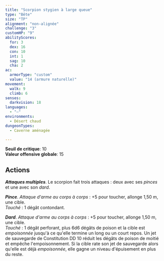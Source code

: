 ```yaml
---
title: "Scorpion stygien à large queue"
type: "Bête"
size: "TP"
alignment: "non-alignée"
challenge: "3"
customHP: "9"
abilityScores:
  for: 3
  dex: 16
  con: 10
  int: 1
  sag: 10
  cha: 2
ac:
  armorType: "custom"
  value: "14 (armure naturelle)"
movement:
  walk: 9
  climb: 6
senses:
  darkvision: 18
languages:
  - "—"
environments:
  - Désert chaud
dungeonTypes:
  - Caverne aménagée

---
```

**Seuil de critique**: 10            
**Valeur offensive globale**: 15      
## Actions
_**Attaques multiples**_. Le scorpion fait trois attaques : deux avec ses _pinces_ et une avec son _dard_.

_**Pince**_. _Attaque d'arme au corps à corps_ : +5 pour toucher, allonge 1,50 m, une cible.  
_Touché_ : 1 dégât contondant.

_**Dard**_. _Attaque d'arme au corps à corps_ : +5 pour toucher, allonge 1,50 m, une cible.  
_Touché_ : 1 dégât perforant, plus 6d6 dégâts de poison et la cible est _empoisonnée_ jusqu'à ce qu'elle termine un long ou un court repos. Un jet de sauvegarde de Constitution DD 10 réduit les dégâts de poison de moitié et empêche l'empoisonnement. Si la cible rate son jet de sauvegarde alors qu'elle est déjà _empoisonnée_, elle gagne un niveau d'épuisement en plus du reste.
